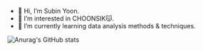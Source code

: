 - 👋 Hi, I’m Subin Yoon.
- 👀 I’m interested in CHOONSIK😽.
- 🌱 I’m currently learning data analysis methods & techniques.  

<!---
sese3211/sese3211 is a ✨ special ✨ repository because its `README.md` (this file) appears on your GitHub profile.
You can click the Preview link to take a look at your changes.
--->
![Anurag's GitHub stats](https://github-readme-stats.vercel.app/api?username=sese3211&show_icons=true&theme=radical)
